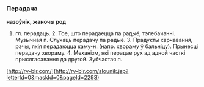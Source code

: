 ### Перадача
**назоўнік, жаночы род**

1. гл. перадаць. 2. Тое, што перадаецца па радыё, тэлебачанні. Музычная п. Слухаць перадачу па радыё. 3. Прадукты харчавання, рэчы, якія перадаюцца каму-н. (напр. хвораму ў бальніцу). Прынесці перадачу хвораму. 4. Механізм, які перадае рух ад адной часткі прыслгасавання да другой. Зубчастая п.

<a rel="author">[http://rv-blr.com/](http://rv-blr.com/slounik.jsp?letterId=0&maskId=0&pageId=2293)</a>
